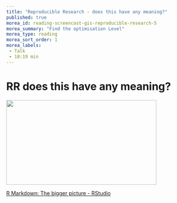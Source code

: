 ```yaml
---
title: "Reproducible Research - does this have any meaning?"
published: true
morea_id: reading-screencast-gis-reproducible-research-5
morea_summary: "Find the optimisation Level"
morea_type: reading
morea_sort_order: 1
morea_labels:
 - Talk
 - 18:19 min
---
```


# RR does this have any meaning?
<p><a href="https://www.rstudio.com/resources/rstudioconf-2019/r-markdown-the-bigger-picture/?wvideo=wblobrq76y"><img src="https://embedwistia-a.akamaihd.net/deliveries/dc5a6364c0314c6df4221520b41cf855.jpg?image_play_button_size=2x&amp;image_crop_resized=960x540&amp;image_play_button=1&amp;image_play_button_color=4287c7e0" width="400" height="225" style="width: 400px; height: 225px;"></a></p><p><a href="https://www.rstudio.com/resources/rstudioconf-2019/r-markdown-the-bigger-picture/?wvideo=wblobrq76y">R Markdown: The bigger picture - RStudio</a></p>


